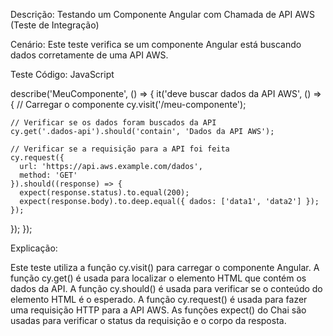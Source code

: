 Descrição: Testando um Componente Angular com Chamada de API AWS (Teste de Integração)

Cenário: Este teste verifica se um componente Angular está buscando dados corretamente de uma API AWS.

Teste Código: JavaScript

describe('MeuComponente', () => {
  it('deve buscar dados da API AWS', () => {
    // Carregar o componente
    cy.visit('/meu-componente');

    // Verificar se os dados foram buscados da API
    cy.get('.dados-api').should('contain', 'Dados da API AWS');

    // Verificar se a requisição para a API foi feita
    cy.request({
      url: 'https://api.aws.example.com/dados',
      method: 'GET'
    }).should((response) => {
      expect(response.status).to.equal(200);
      expect(response.body).to.deep.equal({ dados: ['data1', 'data2'] });
    });
  });
});

Explicação:

Este teste utiliza a função cy.visit() para carregar o componente Angular.
A função cy.get() é usada para localizar o elemento HTML que contém os dados da API.
A função cy.should() é usada para verificar se o conteúdo do elemento HTML é o esperado.
A função cy.request() é usada para fazer uma requisição HTTP para a API AWS.
As funções expect() do Chai são usadas para verificar o status da requisição e o corpo da resposta.
